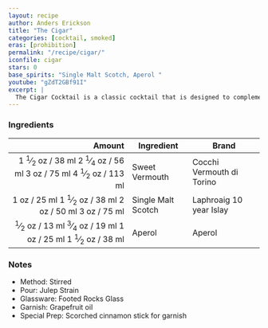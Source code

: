 ```yaml
---
layout: recipe
author: Anders Erickson
title: "The Cigar"
categories: [cocktail, smoked]
eras: [prohibition]
permalink: "/recipe/cigar/"
iconfile: cigar
stars: 0
base_spirits: "Single Malt Scotch, Aperol "
youtube: "gZdT2GBf91I"
excerpt: |
  The Cigar Cocktail is a classic cocktail that is designed to complement the flavors of a cigar. It is typically made with a blend of dark spirits, such as whiskey or rum, and sweet vermouth.
---
```


### Ingredients

| Amount | Ingredient         | Brand                     |
| -----: | ------------------ | ------------------------- |
| <span class="onex active">1 <sup>1</sup>&frasl;<sub>2</sub> oz  / 38 ml</span> <span class="onehalfx">2 <sup>1</sup>&frasl;<sub>4</sub> oz  / 56 ml</span> <span class="twox">3 oz  / 75 ml</span> <span class="threex">4 <sup>1</sup>&frasl;<sub>2</sub> oz  / 113 ml</span>| Sweet Vermouth     | Cocchi Vermouth di Torino |
|   <span class="onex active">1 oz  / 25 ml</span> <span class="onehalfx">1 <sup>1</sup>&frasl;<sub>2</sub> oz  / 38 ml</span> <span class="twox">2 oz  / 50 ml</span> <span class="threex">3 oz  / 75 ml</span>| Single Malt Scotch | Laphroaig 10 year Islay   |
| <span class="onex active"> <sup>1</sup>&frasl;<sub>2</sub> oz  / 13 ml</span> <span class="onehalfx"> <sup>3</sup>&frasl;<sub>4</sub> oz  / 19 ml</span> <span class="twox">1 oz  / 25 ml</span> <span class="threex">1 <sup>1</sup>&frasl;<sub>2</sub> oz  / 38 ml</span>| Aperol             | Aperol                    |

### Notes

- Method: Stirred
- Pour: Julep Strain
- Glassware: Footed Rocks Glass
- Garnish: Grapefruit oil
- Special Prep: Scorched cinnamon stick for garnish

    
<script type="application/ld+json">
{
  "@context": "https://schema.org",
  "@type": "Recipe",
  "author": {
    "@type": "Person",
    "name": "{{ page.author }}"
    },
  "image": "{%- for page in page.categories limit: 1 %}{% assign cat = site.data.categories | where: "slug", page | first %}{{ site.url }}{{ site.baseurl}}/assets/images/category_{{cat.slug}}.svg{% endfor -%}",
  "description": "{{ page.excerpt | strip_html | replace: '"', "'" }}",
  "recipeIngredient": [
  "1.5 oz Sweet Vermouth",
  "1 oz Single Malt Scotch",
  "0.5 oz Aperol"
    ],
  "name": "{{ page.title }}",
  "recipeInstructions": [
    {
      "@type": "HowToStep",
      "text": "- Method: Stirred"
    },
    {
      "@type": "HowToStep",
      "text": "- Pour: Julep Strain"
    },
    {
      "@type": "HowToStep",
      "text": "- Glassware: Footed Rocks Glass"
    },
    {
      "@type": "HowToStep",
      "text": "- Garnish: Grapefruit oil"
    },
    {
      "@type": "HowToStep",
      "text": "- Special Prep: Scorched cinnamon stick for garnish"
    }
    ],
  "recipeYield": "1 cocktail",
  "recipeCategory": "cocktail",
  {% if page.stars and site.data.ratings[page.iconfile].ratings -%}"aggregateRating": {
   "@type": "AggregateRating",
   "ratingValue": "{%- include stars_metadata.html %}",
   "bestRating": "5",
   "reviewCount": "2"},{%- endif %}
  "recipeCuisine": "global",
  "prepTime": "PT20M",
  "cookTime": "PT15S",
  "keywords": "{{ page.title }}, cocktail, {{ page.eras }}, {%- include category_metadata.html -%}, {%- include spirits_metadata.html -%}"
}
</script>

    